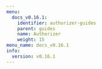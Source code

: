 ```yaml
---
menu:
  docs_v0.16.1:
    identifier: authorizer-guides
    parent: guides
    name: Authorizer
    weight: 15
menu_name: docs_v0.16.1
info:
  version: v0.16.1
---
```


